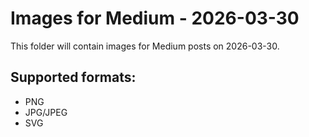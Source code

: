 # Images for Medium - 2026-03-30

This folder will contain images for Medium posts on 2026-03-30.

## Supported formats:
- PNG
- JPG/JPEG
- SVG

